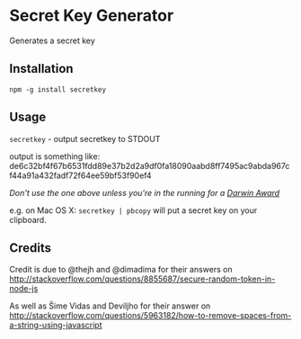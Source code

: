 # Secret Key Generator

Generates a secret key

## Installation

`npm -g install secretkey`


## Usage

`secretkey` - output secretkey to STDOUT

output is something like:
de6c32bf4f67b6531fdd89e37b2d2a9df0fa18090aabd8ff7495ac9abda967cf44a91a432fadf72f64ee59bf53f90ef4

*Don't use the one above unless you're in the running for a [Darwin Award](http://en.wikipedia.org/wiki/Darwin_Awards)*

e.g. on Mac OS X: `secretkey | pbcopy` will put a secret key on your clipboard.

## Credits

Credit is due to @thejh and @dimadima for their answers on http://stackoverflow.com/questions/8855687/secure-random-token-in-node-js

As well as Šime Vidas and Deviljho for their answer on http://stackoverflow.com/questions/5963182/how-to-remove-spaces-from-a-string-using-javascript
